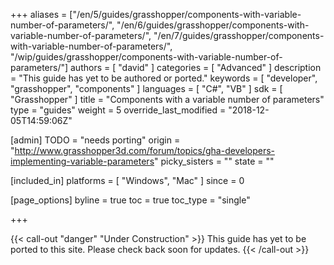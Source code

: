 +++
aliases = ["/en/5/guides/grasshopper/components-with-variable-number-of-parameters/", "/en/6/guides/grasshopper/components-with-variable-number-of-parameters/", "/en/7/guides/grasshopper/components-with-variable-number-of-parameters/", "/wip/guides/grasshopper/components-with-variable-number-of-parameters/"]
authors = [ "david" ]
categories = [ "Advanced" ]
description = "This guide has yet to be authored or ported."
keywords = [ "developer", "grasshopper", "components" ]
languages = [ "C#", "VB" ]
sdk = [ "Grasshopper" ]
title = "Components with a variable number of parameters"
type = "guides"
weight = 5
override_last_modified = "2018-12-05T14:59:06Z"

[admin]
TODO = "needs porting"
origin = "http://www.grasshopper3d.com/forum/topics/gha-developers-implementing-variable-parameters"
picky_sisters = ""
state = ""

[included_in]
platforms = [ "Windows", "Mac" ]
since = 0

[page_options]
byline = true
toc = true
toc_type = "single"

+++

 
{{< call-out "danger" "Under Construction" >}}
This guide has yet to be ported to this site. Please check back soon for updates.
{{< /call-out >}}


